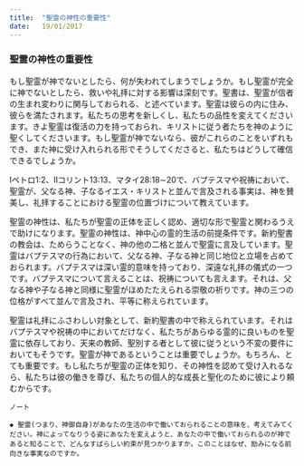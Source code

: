 ```yaml
---
title:  "聖霊の神性の重要性"
date:   19/01/2017
---
```


### 聖霊の神性の重要性

もし聖霊が神でないとしたら、何が失われてしまうでしょうか。もし聖霊が完全に神でないとしたら、救いや礼拝に対する影響は深刻です。聖書は、聖霊が信者の生まれ変わりに関与しておられる、と述べています。聖霊は彼らの内に住み、彼らを満たされます。私たちの思考を新しくし、私たちの品性を変えてくださいます。きよ聖霊は復活の力を持っておられ、キリストに従う者たちを神のように聖くしてくださいます。もし聖霊が神でないなら、彼がこれらのことをいずれもでき、また神に受け入れられる形でそうしてくださると、私たちはどうして確信できるでしょうか。

Iペトロ1:2、IIコリント13:13、マタイ28:18∼20で、バプテスマや祝祷において、聖霊が、父なる神、子なるイエス・キリストと並んで言及される事実は、神を賛美し、礼拝することにおける聖霊の位置づけについて教えています。

聖霊の神性は、私たちが聖霊の正体を正しく認め、適切な形で聖霊と関わるうえで助けになります。聖霊の神性は、神中心の霊的生活の前提条件です。新約聖書の教会は、ためらうことなく、神の他の二格と並んで聖霊に言及しています。聖霊はバプテスマの行為において、父なる神、子なる神と同じ地位と立場を占めておられます。バプテスマは深い霊的意味を持っており、深遠な礼拝の儀式の一つです。バプテスマについて言えることは、祝祷についても言えます。それは、父なる神や子なる神と同様に聖霊がほめたたえられる崇敬の祈りです。神の三つの位格がすべて並んで言及され、平等に称えられています。

聖霊は礼拝にふさわしい対象として、新約聖書の中で称えられています。それはバプテスマや祝祷の中においてだけなく、私たちがあらゆる霊的に良いものを聖霊に依存しており、天来の教師、聖別する者として彼に従うという不変の要件においてもそうです。聖霊が神であるということは重要でしょうか。もちろん、とても重要です。もし私たちが聖霊の正体を知り、その神性を認めて受け入れるなら、私たちは彼の働きを尊び、私たちの個人的な成長と聖化のために彼により頼むからです。

`ノート`

`◆ 聖霊(つまり、神御自身)があなたの生活の中で働いておられることの意味を、考えてみてください。神によってなりうる姿にあなたを変えようと、あなたの中で働いておられるのが神であると知ることで、どんなすばらしい約束が見つかりますか。このことはなぜ、励みになる前向きな事実なのですか。`
